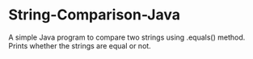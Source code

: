 # String-Comparison-Java
A simple Java program to compare two strings using .equals() method. Prints whether the strings are equal or not.
